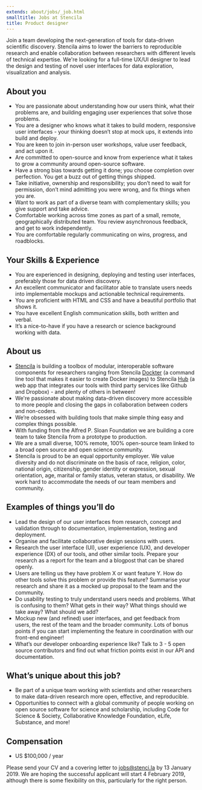 ```yaml
---
extends: about/jobs/_job.html
smalltitle: Jobs at Stencila
title: Product designer
---
```


Join a team developing the next-generation of tools for data-driven scientific discovery. Stencila aims to lower the barriers to reproducible research and enable collaboration between researchers with different levels of technical expertise. We're looking for a full-time UX/UI designer to lead the design and testing of novel user interfaces for data exploration, visualization and analysis.

## About you

- You are passionate about understanding how our users think, what their problems are, and building engaging user experiences that solve those problems.
- You are a designer who knows what it takes to build modern, responsive user interfaces - your thinking doesn’t stop at mock ups, it extends into build and deploy.
- You are keen to join in-person user workshops, value user feedback, and act upon it.
- Are committed to open-source and know from experience what it takes to grow a community around open-source software.
- Have a strong bias towards getting it done; you choose completion over perfection. You get a buzz out of getting things shipped.
- Take initiative, ownership and responsibility; you don’t need to wait for permission, don’t mind admitting you were wrong, and fix things when you are.
- Want to work as part of a diverse team with complementary skills; you give support and take advice.
- Comfortable working across time zones as part of a small, remote, geographically distributed team. You review asynchronous feedback, and get to work independently.
- You are comfortable regularly communicating on wins, progress, and roadblocks.

## Your Skills & Experience

- You are experienced in designing, deploying and testing user interfaces, preferably those for data driven discovery.
- An excellent communicator and facilitator able to translate users needs into implementable mockups and actionable technical requirements.
- You are proficient with HTML and CSS and have a beautiful portfolio that shows it.
- You have excellent English communication skills, both written and verbal.
- It’s a nice-to-have if you have a research or science background working with data.

## About us

- [Stencila](https://stenci.la) is building a toolbox of modular, interoperable software components for researchers ranging from Stencila [Dockter](https://github.com/stencila/dockter) (a command line tool that makes it easier to create Docker images) to Stencila [Hub](https://hub.stenci.la) (a web app that integrates our tools with third party services like Github and Dropbox) - and plenty of others in between!
- We're passionate about making data-driven discovery more accessible to more people and closing the gaps in collaboration between coders and non-coders.
- We’re obsessed with building tools that make simple thing easy and complex things possible.
- With funding from the Alfred P. Sloan Foundation we are building a core team to take Stencila from a prototype to production.
- We are a small diverse, 100% remote, 100% open-source team linked to a broad open source and open science community.
- Stencila is proud to be an equal opportunity employer. We value diversity and do not discriminate on the basis of race, religion, color, national origin, citizenship, gender identity or expression, sexual orientation, age, marital or family status, veteran status, or disability. We work hard to accommodate the needs of our team members and community.

## Examples of things you’ll do

- Lead the design of our user interfaces from research, concept and validation through to documentation, implementation, testing and deployment.
- Organise and facilitate collaborative design sessions with users.
- Research the user interface (UI), user experience (UX), and developer experience (DX) of our tools, and other similar tools. Prepare your research as a report for the team and a blogpost that can be shared openly.
- Users are telling us they have problem X or want feature Y. How do other tools solve this problem or provide this feature? Summarise your research and share it as a mocked up proposal to the team and the community.
- Do usability testing to truly understand users needs and problems. What is confusing to them? What gets in their way? What things should we take away? What should we add?
- Mockup new (and refined) user interfaces, and get feedback from users, the rest of the team and the broader community. Lots of bonus points if you can start implementing the feature in coordination with our front-end engineer!
- What’s our developer onboarding experience like? Talk to 3 - 5 open source contributors and find out what friction points exist in our API and documentation.

## What’s unique about this job?

- Be part of a unique team working with scientists and other researchers to make data-driven research more open, effective, and reproducible.
- Opportunities to connect with a global community of people working on open source software for science and scholarship, including Code for Science & Society, Collaborative Knowledge Foundation, eLife, Substance, and more!

## Compensation

- US \$100,000 / year

Please send your CV and a covering letter to [jobs@stenci.la](mailto:jobs@stenci.la) by 13 January 2019.
We are hoping the successful applicant will start 4 February 2019, although there is some flexibility on this, particularly for the right person.
